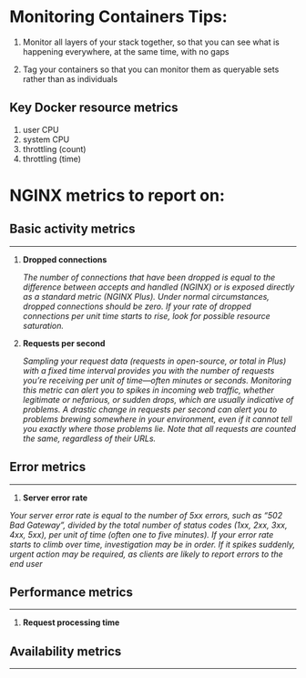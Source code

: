 # Monitoring Containers Tips:

1. Monitor all layers of your stack together, so that you can see what is happening everywhere, at the same time, with no gaps

2. Tag your containers so that you can monitor them as queryable sets rather than as individuals

## Key Docker resource metrics
  1. user CPU
  2. system CPU
  3. throttling (count)
  4. throttling (time)


# NGINX metrics to report on:

## Basic activity metrics
---
  1. **Dropped connections**  

      *The number of connections that have been dropped is equal to the difference between accepts and handled (NGINX) or is exposed directly as a standard metric (NGINX Plus). Under normal circumstances, dropped connections should be zero. If your rate of dropped connections per unit time starts to rise, look for possible resource saturation.*
  2. **Requests per second**  

      *Sampling your request data (requests in open-source, or total in Plus) with a fixed time interval provides you with the number of requests you’re receiving per unit of time—often minutes or seconds. Monitoring this metric can alert you to spikes in incoming web traffic, whether legitimate or nefarious, or sudden drops, which are usually indicative of problems. A drastic change in requests per second can alert you to problems brewing somewhere in your environment, even if it cannot tell you exactly where those problems lie. Note that all requests are counted the same, regardless of their URLs.*

## Error metrics
---
  1. **Server error rate**  

  *Your server error rate is equal to the number of 5xx errors, such as “502 Bad Gateway”, divided by the total number of status codes (1xx, 2xx, 3xx, 4xx, 5xx), per unit of time (often one to five minutes). If your error rate starts to climb over time, investigation may be in order. If it spikes suddenly, urgent action may be required, as clients are likely to report errors to the end user*

## Performance metrics
---
  1. **Request processing time**  

## Availability metrics
---
